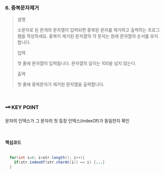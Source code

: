 ### 6. 중복문자제거
>설명
>
>소문자로 된 한개의 문자열이 입력되면 중복된 문자를 제거하고 출력하는 프로그램을 작성하세요.
>중복이 제거된 문자열의 각 문자는 원래 문자열의 순서를 유지합니다.
>
>입력
>
>첫 줄에 문자열이 입력됩니다. 문자열의 길이는 100을 넘지 않는다.
>
>출력
>
>첫 줄에 중복문자가 제거된 문자열을 출력합니다.

<br>

### 🗝️ KEY POINT

문자의 인덱스가 그 문자의 첫 등장 인덱스(indexOf)가 동일한지 확인

<br>

#### 핵심코드


``` java

  for(int i=0; i<str.length(); i++){
    if(str.indexOf(str.charAt(i)) == i) {...}
  }
  
```
  
